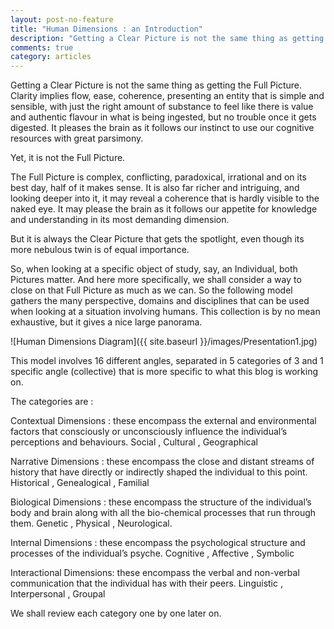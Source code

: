 ```yaml
---
layout: post-no-feature
title: "Human Dimensions : an Introduction"
description: "Getting a Clear Picture is not the same thing as getting the Full Picture"
comments: true
category: articles
---
```


Getting a Clear Picture is not the same thing as getting the Full Picture. Clarity implies flow, ease, coherence, presenting an entity that is simple and sensible, with just the right amount of substance to feel like there is value and authentic flavour in what is being ingested, but no trouble once it gets digested. It pleases the brain as it follows our instinct to use our cognitive resources with great parsimony.

 

Yet, it is not the Full Picture.

 

The Full Picture is complex, conflicting, paradoxical, irrational and on its best day, half of it makes sense. It is also far richer and intriguing, and looking deeper into it, it may reveal a coherence that is hardly visible to the naked eye. It may please the brain as it follows our appetite for knowledge and understanding in its most demanding dimension.

But it is always the Clear Picture that gets the spotlight, even though its more nebulous twin is of equal importance.

 

So, when looking at a specific object of study, say, an Individual, both Pictures matter. And here more specifically, we shall consider a way to close on that Full Picture as much as we can. So the following model gathers the many perspective, domains and disciplines that can be used when looking at a situation involving humans. This collection is by no mean exhaustive, but it gives a nice large panorama.
 
 ![Human Dimensions Diagram]({{ site.baseurl }}/images/Presentation1.jpg)


This model involves 16 different angles, separated in 5 categories of 3 and 1 specific angle (collective) that is more specific to what this blog is working on.

 

The categories are :

   Contextual Dimensions : these encompass the external and environmental factors that consciously or unconsciously influence the individual’s perceptions and behaviours.
    Social , Cultural , Geographical
     

   Narrative Dimensions : these encompass the close and distant streams of history that have directly or indirectly shaped the individual to this point.
    Historical , Genealogical , Familial
     

   Biological Dimensions : these encompass the structure of the individual’s body and brain along with all the bio-chemical processes that run through them.
    Genetic , Physical , Neurological.
     

   Internal Dimensions : these encompass the psychological structure and processes of the individual’s psyche.
    Cognitive , Affective , Symbolic
     

   Interactional Dimensions: these encompass the verbal and non-verbal communication that the individual has with their peers.
    Linguistic , Interpersonal , Groupal

 

We shall review each category one by one later on.
